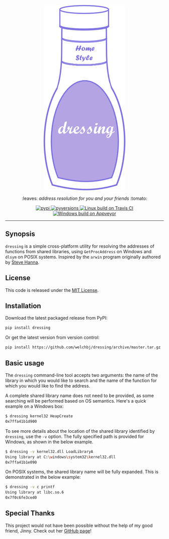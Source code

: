 <p align="center">
  <img width="260" height="589" src="static/logo.png" alt="dressing">
</p>
<p align="center">
  :leaves: <em>address resolution for you and your friends</em> :tomato:
</p>
<p align="center">
  <a href="https://pypi.org/project/dressing/">
    <img src="https://img.shields.io/pypi/v/dressing.svg?style=flat-square&label=pypi" alt="pypi">
  </a>
  <a href="https://pypi.org/project/dressing/">
    <img src="https://img.shields.io/pypi/pyversions/dressing.svg?style=flat-square" alt="pyversions">
  </a>
  <a href="https://travis-ci.org/welchbj/dressing">
    <img src="https://img.shields.io/travis/welchbj/dressing/master.svg?style=flat-square&label=linux%20build" alt="Linux build on Travis CI">
  </a>
  <a href="https://ci.appveyor.com/project/welchbj/dressing">
    <img src="https://img.shields.io/appveyor/ci/welchbj/dressing/master.svg?style=flat-square&label=windows%20build" alt="Windows build on Appveyor">
  </a>
</p>

---

## Synopsis

`dressing` is a simple cross-platform utility for resolving the addresses of functions from shared libraries, using `GetProcAddress` on Windows and `dlsym` on POSIX systems. Inspired by the `arwin` program originally authored by [Steve Hanna](http://vividmachines.com/about/).

## License

This code is released under the [MIT License](https://opensource.org/licenses/MIT).

## Installation

Download the latest packaged release from PyPI:
```sh
pip install dressing
```

Or get the latest version from version control:
```sh
pip install https://github.com/welchbj/dressing/archive/master.tar.gz
```

## Basic usage

The `dressing` command-line tool accepts two arguments: the name of the library in which you would like to search and the name of the function for which you would like to find the address.

A complete shared library name does not need to be provided, as some searching will be performed based on OS semantics. Here's a quick example on a Windows box:
```sh
$ dressing kernel32 HeapCreate
0x7ffa41b1d900
```

To see more details about the location of the shared library identified by `dressing`, use the `-v` option. The fully specified path is provided for Windows, as shown in the below example.
```sh
$ dressing -v kernel32.dll LoadLibraryA
Using library at C:\windows\system32\kernel32.dll
0x7ffa41b1e090
```

On POSIX systems, the shared library name will be fully expanded. This is demonstrated in the below example:
```sh
$ dressing -v c printf
Using library at libc.so.6
0x7f0c6fe3ced0
```

## Special Thanks

This project would not have been possible without the help of my good friend, Jinny. Check out her [GitHub page](https://github.com/jinnyyan)!